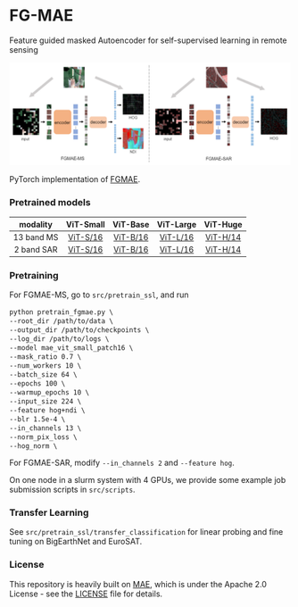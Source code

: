 # FG-MAE
Feature guided masked Autoencoder for self-supervised learning in remote sensing

<p align="center">
  <img width="1000" alt="fgmae main structure" src="assets/fgmae.png">
</p>

PyTorch implementation of [FGMAE](). 

### Pretrained models

| modality  | ViT-Small  | ViT-Base | ViT-Large | ViT-Huge |
| :---: | :---: | :---: | :---: | :---: |
| 13 band MS | [ViT-S/16](https://huggingface.co/wangyi111/FGMAE/resolve/main/B13_vits16_fgmae_ep99.pth) | [ViT-B/16](https://huggingface.co/wangyi111/FGMAE/resolve/main/B13_vitb16_fgmae_ep99.pth) | [ViT-L/16](https://huggingface.co/wangyi111/FGMAE/resolve/main/B13_vitl16_fgmae_ep99.pth) | [ViT-H/14](https://huggingface.co/wangyi111/FGMAE/resolve/main/B13_vith14_fgmae_ep399.pth) |
| 2 band SAR | [ViT-S/16](https://huggingface.co/wangyi111/FGMAE/resolve/main/B2_vits16_fgmae_ep99.pth) | [ViT-B/16](https://huggingface.co/wangyi111/FGMAE/resolve/main/B2_vitb16_fgmae_ep99.pth) | [ViT-L/16](https://huggingface.co/wangyi111/FGMAE/resolve/main/B2_vitl16_fgmae_ep99.pth) | [ViT-H/14](https://huggingface.co/wangyi111/FGMAE/resolve/main/B2_vith14_fgmae_ep399.pth) |

### Pretraining
For FGMAE-MS, go to `src/pretrain_ssl`, and run
```
python pretrain_fgmae.py \
--root_dir /path/to/data \
--output_dir /path/to/checkpoints \
--log_dir /path/to/logs \
--model mae_vit_small_patch16 \
--mask_ratio 0.7 \
--num_workers 10 \
--batch_size 64 \
--epochs 100 \
--warmup_epochs 10 \
--input_size 224 \
--feature hog+ndi \
--blr 1.5e-4 \
--in_channels 13 \
--norm_pix_loss \
--hog_norm \
```

For FGMAE-SAR, modify `--in_channels 2` and `--feature hog`.

On one node in a slurm system with 4 GPUs, we provide some example job submission scripts in `src/scripts`.

### Transfer Learning
See `src/pretrain_ssl/transfer_classification` for linear probing and fine tuning on BigEarthNet and EuroSAT.

### License

This repository is heavily built on [MAE](https://github.com/facebookresearch/mae), which is under the Apache 2.0 License - see the [LICENSE](LICENSE) file for details.

